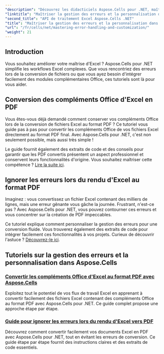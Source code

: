 ```yaml
---
"description": "Découvrez les didacticiels Aspose.Cells pour .NET, maîtrisez la gestion des erreurs, personnalisez les flux de travail Excel et convertissez les compléments Office en PDF avec des guides transparents."
"linktitle": "Maîtriser la gestion des erreurs et la personnalisation dans Aspose.Cells"
"second_title": "API de traitement Excel Aspose.Cells .NET"
"title": "Maîtriser la gestion des erreurs et la personnalisation dans Aspose.Cells"
"url": "/fr/cells/net/mastering-error-handling-and-customization/"
"weight": 21
---
```


## Introduction

Vous souhaitez améliorer votre maîtrise d'Excel ? Aspose.Cells pour .NET simplifie les workflows Excel complexes. Que vous rencontriez des erreurs lors de la conversion de fichiers ou que vous ayez besoin d'intégrer facilement des modules complémentaires Office, ces tutoriels sont là pour vous aider.  

## Conversion des compléments Office d'Excel en PDF  

Vous êtes-vous déjà demandé comment conserver vos compléments Office lors de la conversion de fichiers Excel au format PDF ? Ce tutoriel vous guide pas à pas pour convertir les compléments Office de vos fichiers Excel directement au format PDF final. Avec Aspose.Cells pour .NET, c'est non seulement possible, mais aussi très simple !  

Le guide fournit également des extraits de code et des conseils pour garantir que les PDF convertis présentent un aspect professionnel et conservent leurs fonctionnalités d'origine. Vous souhaitez maîtriser cette compétence ? [Lire la suite ici](./render-office-add-ins-in-excel-to-pdf-format/).  

## Ignorer les erreurs lors du rendu d'Excel au format PDF  

Imaginez : vous convertissez un fichier Excel contenant des milliers de lignes, mais une erreur gênante vous gâche la journée. Frustrant, n'est-ce pas ? Avec Aspose.Cells pour .NET, vous pouvez contourner ces erreurs et vous concentrer sur la création de PDF impeccables.  

Ce tutoriel explique comment personnaliser la gestion des erreurs pour une conversion fluide. Vous trouverez également des extraits de code pour intégrer facilement ces fonctionnalités à vos projets. Curieux de découvrir l'astuce ? [Découvrez-le ici](./guide-ignore-errors-in-excel/).  

## Tutoriels sur la gestion des erreurs et la personnalisation dans Aspose.Cells
### [Convertir les compléments Office d'Excel au format PDF avec Aspose.Cells](./render-office-add-ins-in-excel-to-pdf-format/)
Exploitez tout le potentiel de vos flux de travail Excel en apprenant à convertir facilement des fichiers Excel contenant des compléments Office au format PDF avec Aspose.Cells pour .NET. Ce guide complet propose une approche étape par étape.
### [Guide pour ignorer les erreurs lors du rendu d'Excel vers PDF](./guide-ignore-errors-in-excel/)
Découvrez comment convertir facilement vos documents Excel en PDF avec Aspose.Cells pour .NET, tout en évitant les erreurs de conversion. Ce guide étape par étape fournit des instructions claires et des extraits de code essentiels.